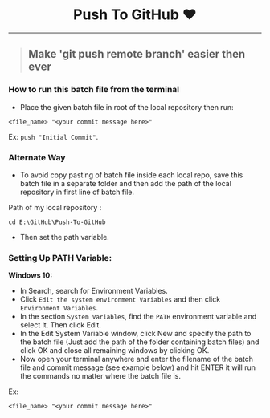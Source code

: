 <h1 align="center">Push To GitHub ❤️</h1> 

<hr>

> ## Make 'git push remote branch' easier then ever

### How to run this batch file from the terminal

- Place the given batch file in root of the local repository then run:

```
<file_name> "<your commit message here>"
```

Ex: `push "Initial Commit"`. 

### Alternate Way

- To avoid copy pasting of batch file inside each local repo, save this batch file in a separate folder and then add the path of the local repository in first line of batch file.

Path of my local repository :
```
cd E:\GitHub\Push-To-GitHub
```

- Then set the path variable.

### Setting Up PATH Variable:

**Windows 10:**

- In Search, search for Environment Variables.
- Click `Edit the system environment Variables` and then click `Environment Variables`.
- In the section `System Variables`, find the `PATH` environment variable and select it. Then click Edit.
- In the Edit System Variable window, click New and specify the path to the batch file (Just add the path of the folder containing batch files) and click OK and close all remaining windows by clicking OK.
- Now open your terminal anywhere and enter the filename of the batch file and commit message (see example below) and hit ENTER it will run the commands no matter where the batch file is.

Ex:
```
<file_name> "<your commit message here>"
```